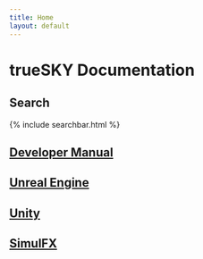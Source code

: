 ```yaml
---
title: Home
layout: default
---
```


trueSKY Documentation
=====================

Search
------

{% include searchbar.html %}

[Developer Manual](reference/)
---

[Unreal Engine](unrealengine/)
---

[Unity](unity/)
---

[SimulFX](simulfx/)
---
